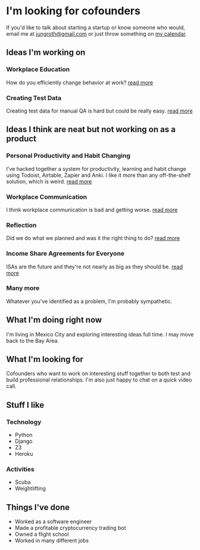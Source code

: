 # I'm looking for cofounders

If you'd like to talk about starting a startup or know someone who would, email me at [jungroth@gmail.com](mailto:jungroth@gmail.com) or just throw something on [my calendar](https://calendly.com/travisjungroth/30min).

## Ideas I'm working on
### Workplace Education
How do you efficiently change behavior at work? [read more](/ideas/workplace-education)

### Creating Test Data
Creating test data for manual QA is hard but could be really easy. [read more](/ideas/creating-test-data)

## Ideas I think are neat but not working on as a product
### Personal Productivity and Habit Changing
I've hacked together a system for productivity, learning and habit change using Todoist, Airtable, Zapier and Anki. I like it more than any off-the-shelf solution, which is weird. [read more](/ideas/personal-productivity-and-habit-changing)

### Workplace Communication
I think workplace communication is bad and getting worse. [read more](/ideas/workplace-communication)

### Reflection
Did we do what we planned and was it the right thing to do? [read more](/ideas/reflection)

### Income Share Agreements for Everyone
ISAs are the future and they're not nearly as big as they should be. [read more](/ideas/income-share-agreements-for-everyone)

### Many more
Whatever you've identified as a problem, I'm probably sympathetic. 

## What I'm doing right now
I'm living in Mexico City and exploring interesting ideas full time. I may move back to the Bay Area.

## What I'm looking for
Cofounders who want to work on interesting stuff together to both test and build professional relationships. I'm also just happy to chat on a quick video call. 

## Stuff I like
### Technology
 * Python
 * Django
 * Z3
 * Heroku

### Activities
 * Scuba
 * Weightlifting
 
## Things I've done
 * Worked as a software engineer
 * Made a profitable cryptocurrency trading bot
 * Owned a flight school
 * Worked in many different jobs
